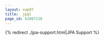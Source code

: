 ```yaml
---
layout: xap97
title:  jpql
page_id: 61867210
---
```


{% redirect ./jpa-support.html|JPA Support %}
